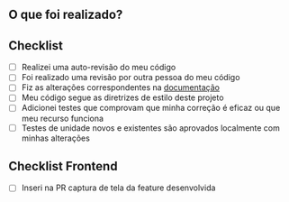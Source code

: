 ## O que foi realizado?

<!--- Descreva suas alterações em detalhes -->

## Checklist

- [ ] Realizei uma auto-revisão do meu código
- [ ] Foi realizado uma revisão por outra pessoa do meu código
- [ ] Fiz as alterações correspondentes na [documentação](https://docs.google.com/document/d/1u5xQt_3wQT_FJdKiu6U8Qut07MNALmpjv5qIaZzepJc/edit#heading=h.v0v8hzy8gdby)
- [ ] Meu código segue as diretrizes de estilo deste projeto
- [ ] Adicionei testes que comprovam que minha correção é eficaz ou que meu recurso funciona
- [ ] Testes de unidade novos e existentes são aprovados localmente com minhas alterações

## Checklist Frontend

- [ ] Inseri na PR captura de tela da feature desenvolvida 
